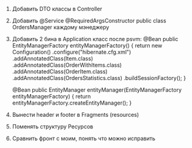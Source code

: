 1. Добавить DTO классы в Controller

2. Добавить @Service
@RequiredArgsConstructor
public class OrdersManager каждому мэнеджеру

3. Добавить 2 бина в Application класс после psvm:
    @Bean
    public EntityManagerFactory entityManagerFactory() {
        return new Configuration()
                .configure("hibernate.cfg.xml")
                .addAnnotatedClass(Item.class)
                .addAnnotatedClass(OrderWithItems.class)
                .addAnnotatedClass(OrderItem.class)
                .addAnnotatedClass(OrdersStatistics.class)
                .buildSessionFactory();
    }

    @Bean
    public EntityManager entityManager(EntityManagerFactory entityManagerFactory) {
        return entityManagerFactory.createEntityManager();
    }

4. Вынести header и footer в Fragments (resources)

5. Поменять структуру Ресурсов

6. Сравнить фронт с моим, понять что можно исправить
